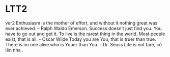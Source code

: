 # LTT2
ver2
Enthusiasm is the mother of effort, and without it nothing great was ever achieved. – Ralph Waldo Emerson.
Success doesn’t just find you. You have to go out and get it.
To live is the rarest thing in the world. Most people exist, that is all. - Oscar Wilde
Today you are You, that is truer than true. There is no one alive who is Youer than You. - Dr. Seuss
Life is not fare, cố lên nha .
